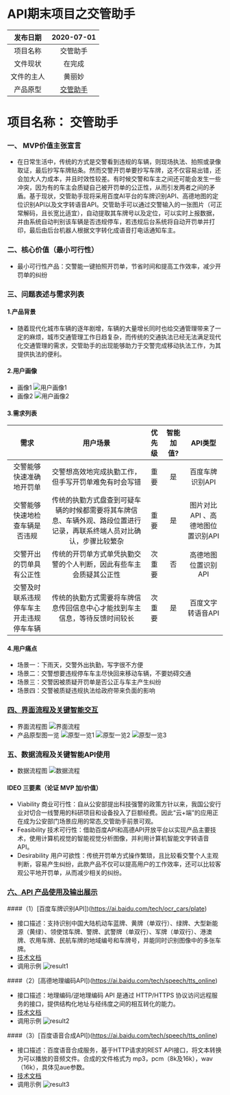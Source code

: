 # API期末项目之交管助手
发布日期|2020-07-01
:--:|:--:
项目名称|交管助手
文件现状|在完成
文件的主人|黄丽妙
产品原型|[交管助手](https://76t0e1.axshare.com) |



# 项目名称： 交管助手
### 一、 MVP价值主张宣言
- 在日常生活中，传统的方式是交警看到违规的车辆，则现场执法、拍照或录像取证，最后抄写车牌贴条。然而交警开罚单要抄写车牌，这不仅容易出错，还会加大人力成本，并且时效性较差。有时候交警和车主之间还可能会发生一些冲突，因为有的车主会质疑自己被开罚单的公正性，从而引发两者之间的矛盾。基于现状，交管助手现将采用百度AI平台的车牌识别API、高德地图的定位识别API以及文字转语音API。交管助手可以通过交警输入的一张图片（可正常解码，且长宽比适宜），自动提取其车牌号以及定位，可以实时上报数据，并由系统自动判别该车辆是否违规停车，若违规后台系统将自动开罚单并打印，最后由后台机器人根据文字转化成语音打电话通知车主。
### 二、核心价值（最小可行性）
- 最小可行性产品：交警能一键拍照开罚单，节省时间和提高工作效率，减少开罚单的纠纷
### 三、问题表述与需求列表
#### 1.产品背景
- 随着现代化城市车辆的逐年剧增，车辆的大量增长同时也给交通管理带来了一定的麻烦，城市交通管理工作日趋复杂，而传统的交通执法已经无法满足现代化交通管理的需求，交管助手的出现能够助力于交警完成移动执法工作，为其提供执法的便利。

#### 2.用户画像
- 画像1
![用户画像1](https://github.com/HuangLiMiao/API/blob/master/imges/yonghu/yonghu1.PNG?raw=true)
- 画像2
![用户画像2](https://github.com/HuangLiMiao/API/blob/master/imges/yonghu/yonghu2.PNG?raw=true)
#### 3.需求列表

需求|用户场景|优先级|智能加值?|API类型
:--:|:--:|:--:|:--:|:--:
交警能够快速准确地开罚单|交警想高效地完成执勤工作，但手写开罚单难免有时会写错|重要|是|百度车牌识别API
交警能够快速地检查车辆是否违规|传统的执勤方式盘查到可疑车辆的时候都需要将其车牌信息、车辆外观、路段位置进行记录，再联系终端人员对比确认，步骤比较繁杂|重要|是|图片对比API 、高德地图位置识别API
交警开出的罚单具有公正性|传统的开罚单方式单凭执勤交警的个人判断，因此有些车主会质疑其公正性|次重要|否|高德地图位置识别API
交警及时联系违规停车车主开走违规停车车辆|传统的执勤方式需要将车牌信息传回信息中心才能找到车主信息，等待反馈时间较长|次重要|是|百度文字转语音API


#### 4.用户痛点
- 场景一：下雨天，交警外出执勤，写字很不方便
- 场景二：交警想要违规停车车主尽快回来移动车辆，不要妨碍交通
- 场景三：交警因被质疑开罚单是否公正与车主产生纠纷
- 场景四：交警被质疑违规执法给政府带来负面的影响


### [四、界面流程及关键智能交互](https://76t0e1.axshare.com)
- 界面流程图
![界面流程](https://github.com/HuangLiMiao/API/blob/master/imges/other/jiemian.jpg?raw=true)
- 产品原型图一览
![原型一览1](https://github.com/HuangLiMiao/API/blob/master/imges/yuanxing/yuanxing1.png?raw=true)
![原型一览2](https://github.com/HuangLiMiao/API/blob/master/imges/yuanxing/yuanxing2.png?raw=true)
![原型一览3](https://github.com/HuangLiMiao/API/blob/master/imges/yuanxing/yuanxing3.png?raw=true)

### 五、数据流程及关键智能API使用
- 数据流程图
![数据流程](https://github.com/HuangLiMiao/API/blob/master/imges/other/data.jpg?raw=true)
#### IDEO 三要素（论证 MVP 加/价值）
- Viability 商业可行性：自从公安部提出科技强警的政策方针以来，我国公安行业对切合一线警用的科研项目和设备投入了巨额经费。因此“云+端”的应用正在成为公安部门场景应用的常态,交管助手前景可观。
- Feasibility 技术可行性：借助百度API和高德API开放平台以实现产品主要技术，使用计算机视觉的智能视觉分析图像，并利用计算机智能文字转语音API。
- Desirability 用户可欲性：传统开罚单方式操作繁琐，且比较看交警个人主观判断，容易产生纠纷，此款产品不仅可以提高用户的工作效率，还可以比较客观公平地开罚单，从而减少相关的纠纷。

### [六、API 产品使用及输出展示](https://github.com/HuangLiMiao/API/blob/master/daima/finalwork.ipynb)
####（1）[百度车牌识别API])(https://ai.baidu.com/tech/ocr_cars/plate)
- 接口描述：支持识别中国大陆机动车蓝牌、黄牌（单双行）、绿牌、大型新能源（黄绿）、领使馆车牌、警牌、武警牌（单双行）、军牌（单双行）、港澳牌、农用车牌、民航车牌的地域编号和车牌号，并能同时识别图像中的多张车牌。
- [技术文档](https://ai.baidu.com/ai-doc/OCR/ck3h7y191)
- 调用示例
![result1](https://github.com/HuangLiMiao/API/blob/master/imges/result/result1.PNG?raw=true)

####（2）[高德地理编码API])(https://ai.baidu.com/tech/speech/tts_online)
- 接口描述：地理编码/逆地理编码 API 是通过 HTTP/HTTPS 协议访问远程服务的接口，提供结构化地址与经纬度之间的相互转化的能力。
- [技术文档](https://www.cnblogs.com/XieDong/p/7724556.html)
- 调用示例
![result2](https://github.com/HuangLiMiao/API/blob/master/imges/result/result2.PNG?raw=true)

####（3）[百度语音合成API])(https://ai.baidu.com/tech/speech/tts_online)
- 接口描述：百度语音合成服务，基于HTTP请求的REST API接口，将文本转换为可以播放的音频文件。合成的文件格式为 mp3，pcm（8k及16k），wav（16k），具体见aue参数。
- [技术文档](https://ai.baidu.com/ai-doc/SPEECH/Qk38y8lrl)
- 调用示例
![result3](https://github.com/HuangLiMiao/API/blob/master/imges/result/result3.PNG?raw=true)
